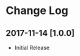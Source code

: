 # Change Log

## 2017-11-14 [1.0.0]
- Initial Release

[Unreleased]: http://github.com/rnaby/wp-flash-message/compare/

